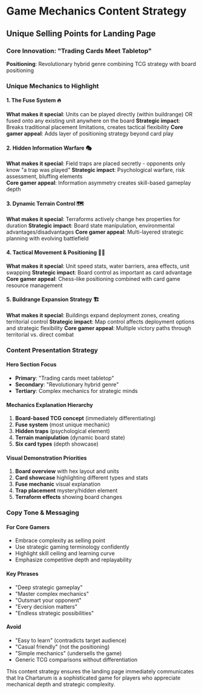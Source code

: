 # Game Mechanics Content Strategy

## Unique Selling Points for Landing Page

### Core Innovation: "Trading Cards Meet Tabletop"
**Positioning**: Revolutionary hybrid genre combining TCG strategy with board positioning

### Unique Mechanics to Highlight

#### 1. The Fuse System 🔥
**What makes it special**: Units can be played directly (within buildrange) OR fused onto any existing unit anywhere on the board
**Strategic impact**: Breaks traditional placement limitations, creates tactical flexibility
**Core gamer appeal**: Adds layer of positioning strategy beyond card play

#### 2. Hidden Information Warfare 🎭
**What makes it special**: Field traps are placed secretly - opponents only know "a trap was played"
**Strategic impact**: Psychological warfare, risk assessment, bluffing elements  
**Core gamer appeal**: Information asymmetry creates skill-based gameplay depth

#### 3. Dynamic Terrain Control 🗺️
**What makes it special**: Terraforms actively change hex properties for duration
**Strategic impact**: Board state manipulation, environmental advantages/disadvantages
**Core gamer appeal**: Multi-layered strategic planning with evolving battlefield

#### 4. Tactical Movement & Positioning 🏃‍♂️
**What makes it special**: Unit speed stats, water barriers, area effects, unit swapping
**Strategic impact**: Board control as important as card advantage
**Core gamer appeal**: Chess-like positioning combined with card game resource management

#### 5. Buildrange Expansion Strategy 🏗️
**What makes it special**: Buildings expand deployment zones, creating territorial control
**Strategic impact**: Map control affects deployment options and strategic flexibility
**Core gamer appeal**: Multiple victory paths through territorial vs. direct combat

### Content Presentation Strategy

#### Hero Section Focus
- **Primary**: "Trading cards meet tabletop" 
- **Secondary**: "Revolutionary hybrid genre"
- **Tertiary**: Complex mechanics for strategic minds

#### Mechanics Explanation Hierarchy
1. **Board-based TCG concept** (immediately differentiating)
2. **Fuse system** (most unique mechanic)
3. **Hidden traps** (psychological element)
4. **Terrain manipulation** (dynamic board state)
5. **Six card types** (depth showcase)

#### Visual Demonstration Priorities
1. **Board overview** with hex layout and units
2. **Card showcase** highlighting different types and stats
3. **Fuse mechanic** visual explanation
4. **Trap placement** mystery/hidden element
5. **Terraform effects** showing board changes

### Copy Tone & Messaging

#### For Core Gamers
- Embrace complexity as selling point
- Use strategic gaming terminology confidently
- Highlight skill ceiling and learning curve
- Emphasize competitive depth and replayability

#### Key Phrases
- "Deep strategic gameplay"
- "Master complex mechanics" 
- "Outsmart your opponent"
- "Every decision matters"
- "Endless strategic possibilities"

#### Avoid
- "Easy to learn" (contradicts target audience)
- "Casual friendly" (not the positioning)
- "Simple mechanics" (undersells the game)
- Generic TCG comparisons without differentiation

This content strategy ensures the landing page immediately communicates that Ira Chartarum is a sophisticated game for players who appreciate mechanical depth and strategic complexity.
